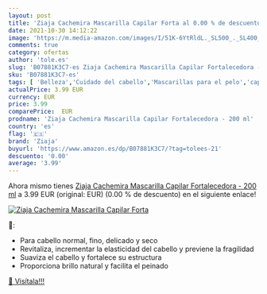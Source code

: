 ```yaml
---
layout: post
title: 'Ziaja Cachemira Mascarilla Capilar Forta al 0.00 % de descuento'
date: 2021-10-30 14:12:22
image: 'https://m.media-amazon.com/images/I/51K-6YtRldL._SL500_._SL400_.jpg'
comments: true
category: ofertas
author: 'tole.es'
slug: 'B07881K3C7-es Ziaja Cachemira Mascarilla Capilar Fortalecedora - 200 ml'
sku: 'B07881K3C7-es'
tags: [ 'Belleza','Cuidado del cabello','Mascarillas para el pelo','capilar','mascarilla','ziaja', ]
actualPrice: 3.99 EUR
currency: EUR
price: 3.99
comparePrice:  EUR
prodname: 'Ziaja Cachemira Mascarilla Capilar Fortalecedora - 200 ml'
country: 'es'
flag: '🇪🇸'
brand: 'Ziaja'
buyurl: 'https://www.amazon.es/dp/B07881K3C7/?tag=tolees-21'
descuento: '0.00'
average: '3.99'
---
```


Ahora mismo tienes [Ziaja Cachemira Mascarilla Capilar Fortalecedora - 200 ml](https://www.amazon.es/dp/B07881K3C7/?tag=tolees-21) a 3.99 EUR (original:  EUR) (0.00 %  de descuento) en el siguiente enlace!

[![Ziaja Cachemira Mascarilla Capilar Forta](https://m.media-amazon.com/images/I/51K-6YtRldL._SL500_._SL400_.jpg)](https://www.amazon.es/dp/B07881K3C7/?tag=tolees-21)

🔎:

- Para cabello normal, fino, delicado y seco
- Revitaliza, incrementar la elasticidad del cabello y previene la fragilidad
- Suaviza el cabello y fortalece su estructura
- Proporciona brillo natural y facilita el peinado

[🛒 Visítala!!!](https://www.amazon.es/dp/B07881K3C7/?tag=tolees-21)
